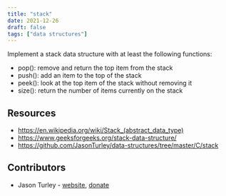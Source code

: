 ```yaml
---
title: "stack"
date: 2021-12-26
draft: false
tags: ["data structures"]
---
```


Implement a stack data structure with at least the following functions:

- pop(): remove and return the top item from the stack
- push(): add an item to the top of the stack
- peek(): look at the top item of the stack without removing it
- size(): return the number of items currently on the stack

## Resources
- https://en.wikipedia.org/wiki/Stack_(abstract_data_type) 
- https://www.geeksforgeeks.org/stack-data-structure/ 
- https://github.com/JasonTurley/data-structures/tree/master/C/stack

## Contributors
- Jason Turley - [website](https://jasonturley.xyz), [donate](https://jasonturley.xyz/donate)


